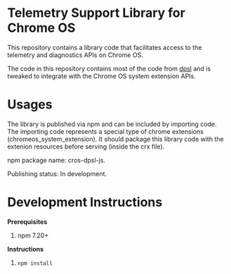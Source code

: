 # Telemetry Support Library for Chrome OS

This repository contains a library code that facilitates access to the telemetry
and diagnostics APIs on Chrome OS.

The code in this repository contains most of the code from
[dpsl](https://source.chromium.org/chromium/chromium/src/+/main:chromeos/components/telemetry_extension_ui/resources/dpsl/)
 and is tweaked to integrate with the Chrome OS system extension APIs.

# Usages

The library is published via npm and can be included by importing code.
The importing code represents a special type of chrome extensions
(chromeos_system_extension). It should package this library code with the
extenion resources before serving (inside the crx file).

npm package name: cros-dpsl-js.

Publishing status: In development.

# Development Instructions

**Prerequisites**

1. npm 7.20+

**Instructions**

1. `npm install`
